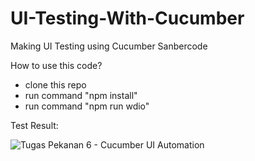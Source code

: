 # UI-Testing-With-Cucumber
Making UI Testing using Cucumber Sanbercode

How to use this code?
- clone this repo
- run command "npm install"
- run command "npm run wdio"

Test Result:

![Tugas Pekanan 6 - Cucumber UI Automation](https://user-images.githubusercontent.com/17744851/221389632-dc659091-9a49-4bb8-9cf3-2f92b9cc2542.png)
